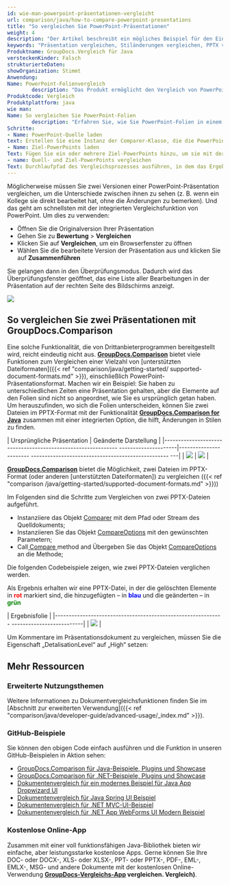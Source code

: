 ```yaml
---
id: wie-man-powerpoint-präsentationen-vergleicht
url: comparison/java/how-to-compare-powerpoint-presentations
title: "So vergleichen Sie PowerPoint-Präsentationen"
weight: 4
description: "Der Artikel beschreibt ein mögliches Beispiel für den Einsatz des GroupDocs.Comparison für Java in Ihrer Arbeitspraxis und die Möglichkeit eines Softwareprodukts zum Auffinden von Stilunterschieden innerhalb von PowerPoint-Präsentationen"
keywords: "Präsentation vergleichen, Stiländerungen vergleichen, PPTX vergleichen, So vergleichen Sie PowerPoint-Dateien"
Produktname: GroupDocs.Vergleich für Java
versteckenKinder: Falsch
strukturierteDaten:
showOrganization: Stimmt
Anwendung:
Name: PowerPoint-Folienvergleich
        description: "Das Produkt ermöglicht den Vergleich von PowerPoint-Folien"
Produktcode: Vergleich
Produktplattform: java
wie man:
Name: So vergleichen Sie PowerPoint-Folien
        description: "Erfahren Sie, wie Sie PowerPoint-Folien in einem Java- oder Kotlin-Projekt vergleichen"
Schritte:
- Name: PowerPoint-Quelle laden
text: Erstellen Sie eine Instanz der Comparer-Klasse, die die PowerPoint-Quelle als Konstruktorparameter übergibt
- Name: Ziel-PowerPoints laden
Text: Fügen Sie ein oder mehrere Ziel-PowerPoints hinzu, um sie mit der Quelle zu vergleichen
- name: Quell- und Ziel-PowerPoints vergleichen
Text: Durchlaufpfad des Vergleichsprozesses ausführen, in dem das Ergebnis des Vergleichs gespeichert wird
---
```

Möglicherweise müssen Sie zwei Versionen einer PowerPoint-Präsentation vergleichen, um die Unterschiede zwischen ihnen zu sehen (z. B. wenn ein Kollege sie direkt bearbeitet hat, ohne die Änderungen zu bemerken). Und das geht am schnellsten mit der integrierten Vergleichsfunktion von PowerPoint. Um dies zu verwenden:

* Öffnen Sie die Originalversion Ihrer Präsentation
* Gehen Sie zu **Bewertung** > **Vergleichen**
* Klicken Sie auf **Vergleichen**, um ein Browserfenster zu öffnen
* Wählen Sie die bearbeitete Version der Präsentation aus und klicken Sie auf **Zusammenführen**

Sie gelangen dann in den Überprüfungsmodus. Dadurch wird das Überprüfungsfenster geöffnet, das eine Liste aller Bearbeitungen in der Präsentation auf der rechten Seite des Bildschirms anzeigt.

![](comparison/java/images/how-to-compare-powerpoint-presentations.png)

## So vergleichen Sie zwei Präsentationen mit GroupDocs.Comparison

Eine solche Funktionalität, die von Drittanbieterprogrammen bereitgestellt wird, reicht eindeutig nicht aus. **[GroupDocs.Comparison](https://products.groupdocs.com/comparison)** bietet viele Funktionen zum Vergleichen einer Vielzahl von [unterstützten Dateiformaten]({{< ref "comparison/java/getting-started/ supported-document-formats.md" >}}), einschließlich PowerPoint-Präsentationsformat. Machen wir ein Beispiel: Sie haben zu unterschiedlichen Zeiten eine Präsentation gehalten, aber die Elemente auf den Folien sind nicht so angeordnet, wie Sie es ursprünglich getan haben. Um herauszufinden, wo sich die Folien unterscheiden, können Sie zwei Dateien im PPTX-Format mit der Funktionalität **[GroupDocs.Comparison for Java](https://products.groupdocs.com/comparison/java)** zusammen mit einer integrierten Option, die hilft, Änderungen in Stilen zu finden.

| Ursprüngliche Präsentation | Geänderte Darstellung |
|------------------------------------------------------------- ---------------------|----------------------- -------------------------------------------------- ---|
| ![](Vergleich/java/images/how-to-compare-powerpoint-presentations_1.png) | ![](Vergleich/java/images/how-to-compare-powerpoint-presentations_2.png) |

[**GroupDocs.Comparison**](https://products.groupdocs.com/comparison/java) bietet die Möglichkeit, zwei Dateien im PPTX-Format (oder anderen [unterstützten Dateiformaten]) zu vergleichen ({{< ref "comparison /java/getting-started/supported-document-formats.md" >}}))

Im Folgenden sind die Schritte zum Vergleichen von zwei PPTX-Dateien aufgeführt.

* Instanziiere das Objekt [Comparer](https://apireference.groupdocs.com/comparison/java/com.groupdocs.comparison/Comparer) mit dem Pfad oder Stream des Quelldokuments;
* Instanziieren Sie das Objekt [CompareOptions](https://apireference.groupdocs.com/comparison/java/com.groupdocs.comparison.options/CompareOptions) mit den gewünschten Parametern;
* Call[ Compare ](https://apireference.groupdocs.com/comparison/java/com.groupdocs.comparison/Comparer#compare(java.lang.String,%20com.groupdocs.comparison.options.CompareOptions)) method and Übergeben Sie das Objekt [CompareOptions](https://apireference.groupdocs.com/comparison/java/com.groupdocs.comparison.options/CompareOptions) an die Methode;

Die folgenden Codebeispiele zeigen, wie zwei PPTX-Dateien verglichen werden.

<script src="https://gist.github.com/groupdocs-comparison-gists/b4e2d61b246bba68f353feeff2cce6bd.js"></script>

Als Ergebnis erhalten wir eine PPTX-Datei, in der die gelöschten Elemente in <font color="red">**rot**</font> markiert sind, die hinzugefügten – in <font color="blue">**blau**</font> und die geänderten – in <font color="green">**grün**</font>

| Ergebnisfolie |
|------------------------------------------------------------- --------------------------|
| ![](Vergleich/java/images/how-to-compare-powerpoint-presentations_3.png) |

Um Kommentare im Präsentationsdokument zu vergleichen, müssen Sie die Eigenschaft „DetalisationLevel“ auf „High“ setzen:

<script src="https://gist.github.com/groupdocs-comparison-gists/847f4abe4420c4f476f6432ae3b67db1.js"></script>

## Mehr Ressourcen
### Erweiterte Nutzungsthemen
Weitere Informationen zu Dokumentvergleichsfunktionen finden Sie im [Abschnitt zur erweiterten Verwendung]({{< ref "comparison/java/developer-guide/advanced-usage/_index.md" >}}).

### GitHub-Beispiele
Sie können den obigen Code einfach ausführen und die Funktion in unseren GitHub-Beispielen in Aktion sehen:

* [GroupDocs.Comparison für Java-Beispiele, Plugins und Showcase](https://github.com/groupdocs-comparison/GroupDocs.Comparison-for-Java)
* [GroupDocs.Comparison für .NET-Beispiele, Plugins und Showcase](https://github.com/groupdocs-comparison/GroupDocs.Comparison-for-.NET)
* [Dokumentenvergleich für ein modernes Beispiel für Java App Dropwizard UI](https://github.com/groupdocs-comparison/GroupDocs.Comparison-for-Java-Dropwizard)
* [Dokumentenvergleich für Java Spring UI Beispiel](https://github.com/groupdocs-comparison/GroupDocs.Comparison-for-Java-Spring)
* [Dokumentenvergleich für .NET MVC-UI-Beispiel](https://github.com/groupdocs-comparison/GroupDocs.Comparison-for-.NET-MVC)
* [Dokumentenvergleich für .NET App WebForms UI Modern Beispiel](https://github.com/groupdocs-comparison/GroupDocs.Comparison-for-.NET-WebForms)


### Kostenlose Online-App
Zusammen mit einer voll funktionsfähigen Java-Bibliothek bieten wir einfache, aber leistungsstarke kostenlose Apps.
Gerne können Sie Ihre DOC- oder DOCX-, XLS- oder XLSX-, PPT- oder PPTX-, PDF-, EML-, EMLX-, MSG- und andere Dokumente mit der kostenlosen Online-Verwendung **[GroupDocs-Vergleichs-App](https://products.groupdocs.app/) vergleichen. Vergleich)**.

